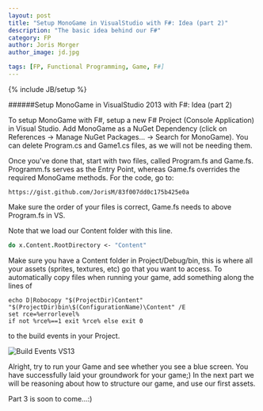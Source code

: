 ```yaml
---
layout: post
title: "Setup MonoGame in VisualStudio with F#: Idea (part 2)"
description: "The basic idea behind our F#"
category: FP
author: Joris Morger
author_image: jd.jpg

tags: [FP, Functional Programming, Game, F#]
---
```

{% include JB/setup %}

######Setup MonoGame in VisualStudio 2013 with F#: Idea (part 2)

To setup MonoGame with F#, setup a new F# Project (Console Application) in Visual Studio.
Add MonoGame as a NuGet Dependency (click on References -> Manage NuGet Packages… -> Search for MonoGame). 
You can delete Program.cs and Game1.cs files, as we will not be needing them. 

Once you've done that, start with two files, called Program.fs and Game.fs. Programm.fs serves as the Entry Point, whereas Game.fs overrides the required MonoGame methods.  For the code, go to:  

`https://gist.github.com/JorisM/83f007dd0c175b425e0a`

Make sure the order of your files is correct, Game.fs needs to above Program.fs in VS. 

Note that we load our Content folder with this line. 


```fsharp
do x.Content.RootDirectory <- "Content"
```


Make sure you have a Content folder in Project/Debug/bin, this is where all your assets (sprites, textures, etc) go that you want to access.  To automatically copy files when running your game, add something along the lines of 


```
echo D|Robocopy "$(ProjectDir)Content" "$(ProjectDir)bin\$(ConfigurationName)\Content" /E
set rce=%errorlevel%
if not %rce%==1 exit %rce% else exit 0
```


to the build events in your Project. 

![Build Events VS13](/blog/img/setup/robocopy.png)


Alright, try to run your Game and see whether you see a blue screen. You have successfully laid your groundwork for your game;)
In the next part we will be reasoning about how to structure our game, and use our first assets. 


Part 3 is soon to come...:)